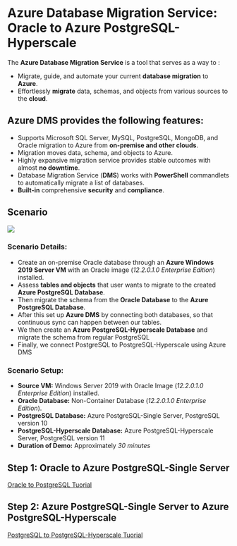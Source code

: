 # Azure Database Migration Service: Oracle to Azure PostgreSQL-Hyperscale

The **Azure Database Migration Service** is a tool that serves as a way to :
* Migrate, guide, and automate your current **database migration** to **Azure**. 
* Effortlessly **migrate** data, schemas, and objects from various sources to the **cloud**.

## Azure DMS provides the following features:
* Supports Microsoft SQL Server, MySQL, PostgreSQL, MongoDB, and Oracle migration to Azure from **on-premise and other clouds**.
* Migration moves data, schema, and objects to Azure.
* Highly expansive migration service provides stable outcomes with almost **no downtime**.
* Database Migration Service (**DMS**) works with **PowerShell** commandlets to automatically migrate a list of databases.
* **Built-in** comprehensive **security** and **compliance**.



## Scenario
<kbd>
  <img src="https://github.com/alexanderpetraliac2c/azure-oracle-migration/blob/master/Images/15.png">
</kbd></p>



### **Scenario Details:** <br />
* Create an on-premise Oracle database through an **Azure Windows 2019 Server VM** with an Oracle image (*12.2.0.1.0 Enterprise Edition*) installed.
* Assess **tables and objects** that user wants to migrate to the created **Azure PostgreSQL Database**. 
* Then migrate the schema from the **Oracle Database** to the **Azure PostgreSQL Database**.
* After this set up **Azure DMS** by connecting both databases, so that continuous sync can happen between our tables.
* We then create an **Azure PostgreSQL-Hyperscale Database** and migrate the schema from regular PostgreSQL
* Finally, we connect PostgreSQL to PostgreSQL-Hyperscale using Azure DMS

### **Scenario Setup:**

* **Source VM:** Windows Server 2019 with Oracle Image (*12.2.0.1.0 Enterprise Edition*) installed.
* **Oracle Database:** Non-Container Database (*12.2.0.1.0 Enterprise Edition*).
* **PostgreSQL Database:** Azure PostgreSQL-Single Server, PostgreSQL version 10
* **PostgreSQL-Hyperscale Database:** Azure PostgreSQL-Hyperscale Server, PostgreSQL version 11
* **Duration of Demo:** Approximately *30 minutes*



## Step 1: Oracle to Azure PostgreSQL-Single Server
[Oracle to PostgreSQL Tuorial](https://github.com/alexanderpetraliac2c/postgresdemotemp/tree/master/main/oraToPg)


## Step 2: Azure PostgreSQL-Single Server to Azure PostgreSQL-Hyperscale
[PostgreSQL to PostgreSQL-Hyperscale Tuorial](https://github.com/alexanderpetraliac2c/postgresdemotemp/tree/master/main/pgToPgHyper)


